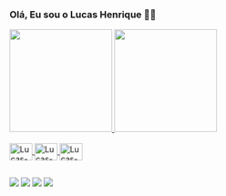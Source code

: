 ### Olá, Eu sou o Lucas Henrique ✌🏼
<div>
    <a href="https://github.com/luc4sh3nriqu3">
    <img height="180em" src="https://github-readme-stats.vercel.app/api?username=luc4sh3nriqu3&show_icons=true&theme=dracula&include_all_commits=true&count_private=true"/>
    <img height="180em" src="https://github-readme-stats.vercel.app/api/top-langs/?username=luc4sh3nriqu3&layout=compact&langs_count=16&theme=dracula"/>
</div>

<div style="display: inline_block"><br>
    <img align="center" alt="Lucas-C" height="30" width="40" src="https://cdn.jsdelivr.net/gh/devicons/devicon/icons/c/c-original.svg" />
    <img align="center" alt="Lucas-C" height="30" width="40" src="https://cdn.jsdelivr.net/gh/devicons/devicon/icons/python/python-original.svg" />
    <img align="center" alt="Lucas-C" height="30" width="40" src="https://cdn.jsdelivr.net/gh/devicons/devicon/icons/arduino/arduino-original.svg" />
</div>

##

<div>
    <a href="https://www.linkedin.com/in/lucas-amorim-7a3a60172/" terget="_blank"><img src="https://img.shields.io/badge/-LinkedIn-%230077B5?style=for-the-badge&logo=linkedin&logoColor=white" target="_blank"></a>
    <a href="https://instagram.com/lucas.henrique.09" target="_blank"><img src= "https://img.shields.io/badge/Instagram-E4405F?style=for-the-badge&logo=instagram&logoColor=white" target="_blank"></a>
    <a href="https://wa.me/5512997774728" target="_blank"><img src= "https://img.shields.io/badge/WhatsApp-25D366?style=for-the-badge&logo=whatsapp&logoColor=white" target="_blank"></a>
    <a href="mailto:lucas.henrique09.luska@gmail.com"><img src= "https://img.shields.io/badge/Gmail-D14836?style=for-the-badge&logo=gmail&logoColor=white" target="_blank"></a>
</div>
